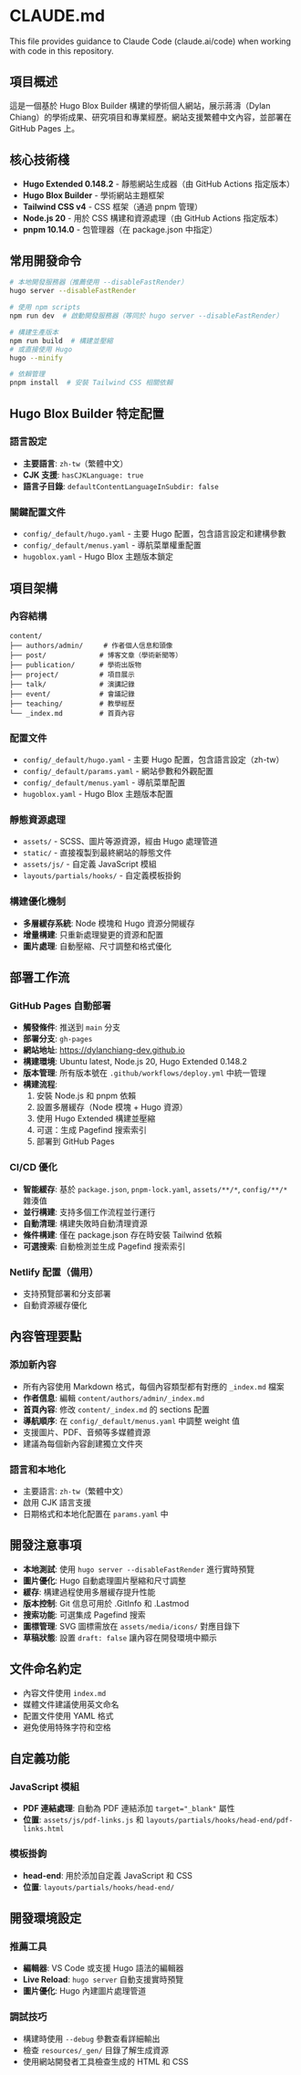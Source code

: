 # CLAUDE.md

This file provides guidance to Claude Code (claude.ai/code) when working with code in this repository.

## 項目概述

這是一個基於 Hugo Blox Builder 構建的學術個人網站，展示蔣濤（Dylan Chiang）的學術成果、研究項目和專業經歷。網站支援繁體中文內容，並部署在 GitHub Pages 上。

## 核心技術棧

- **Hugo Extended 0.148.2** - 靜態網站生成器（由 GitHub Actions 指定版本）
- **Hugo Blox Builder** - 學術網站主題框架
- **Tailwind CSS v4** - CSS 框架（通過 pnpm 管理）
- **Node.js 20** - 用於 CSS 構建和資源處理（由 GitHub Actions 指定版本）
- **pnpm 10.14.0** - 包管理器（在 package.json 中指定）

## 常用開發命令

```bash
# 本地開發服務器（推薦使用 --disableFastRender）
hugo server --disableFastRender

# 使用 npm scripts
npm run dev  # 啟動開發服務器（等同於 hugo server --disableFastRender）

# 構建生產版本
npm run build  # 構建並壓縮
# 或直接使用 Hugo
hugo --minify

# 依賴管理
pnpm install  # 安裝 Tailwind CSS 相關依賴
```

## Hugo Blox Builder 特定配置

### 語言設定
- **主要語言**: `zh-tw`（繁體中文）
- **CJK 支援**: `hasCJKLanguage: true`
- **語言子目錄**: `defaultContentLanguageInSubdir: false`

### 關鍵配置文件
- `config/_default/hugo.yaml` - 主要 Hugo 配置，包含語言設定和建構參數
- `config/_default/menus.yaml` - 導航菜單權重配置
- `hugoblox.yaml` - Hugo Blox 主題版本鎖定

## 項目架構

### 內容結構
```
content/
├── authors/admin/     # 作者個人信息和頭像
├── post/             # 博客文章（學術新聞等）
├── publication/      # 學術出版物
├── project/          # 項目展示
├── talk/             # 演講記錄
├── event/            # 會議記錄
├── teaching/         # 教學經歷
└── _index.md         # 首頁內容
```

### 配置文件
- `config/_default/hugo.yaml` - 主要 Hugo 配置，包含語言設定（zh-tw）
- `config/_default/params.yaml` - 網站參數和外觀配置
- `config/_default/menus.yaml` - 導航菜單配置
- `hugoblox.yaml` - Hugo Blox 主題版本配置

### 靜態資源處理
- `assets/` - SCSS、圖片等源資源，經由 Hugo 處理管道
- `static/` - 直接複製到最終網站的靜態文件
- `assets/js/` - 自定義 JavaScript 模組
- `layouts/partials/hooks/` - 自定義模板掛鉤

### 構建優化機制
- **多層緩存系統**: Node 模塊和 Hugo 資源分開緩存
- **增量構建**: 只重新處理變更的資源和配置
- **圖片處理**: 自動壓縮、尺寸調整和格式優化

## 部署工作流

### GitHub Pages 自動部署
- **觸發條件**: 推送到 `main` 分支
- **部署分支**: `gh-pages`
- **網站地址**: https://dylanchiang-dev.github.io
- **構建環境**: Ubuntu latest, Node.js 20, Hugo Extended 0.148.2
- **版本管理**: 所有版本號在 `.github/workflows/deploy.yml` 中統一管理
- **構建流程**:
  1. 安裝 Node.js 和 pnpm 依賴
  2. 設置多層緩存（Node 模塊 + Hugo 資源）
  3. 使用 Hugo Extended 構建並壓縮
  4. 可選：生成 Pagefind 搜索索引
  5. 部署到 GitHub Pages

### CI/CD 優化
- **智能緩存**: 基於 `package.json`, `pnpm-lock.yaml`, `assets/**/*`, `config/**/*` 雜湊值
- **並行構建**: 支持多個工作流程並行運行
- **自動清理**: 構建失敗時自動清理資源
- **條件構建**: 僅在 package.json 存在時安裝 Tailwind 依賴
- **可選搜索**: 自動檢測並生成 Pagefind 搜索索引

### Netlify 配置（備用）
- 支持預覽部署和分支部署
- 自動資源緩存優化

## 內容管理要點

### 添加新內容
- 所有內容使用 Markdown 格式，每個內容類型都有對應的 `_index.md` 檔案
- **作者信息**: 編輯 `content/authors/admin/_index.md`
- **首頁內容**: 修改 `content/_index.md` 的 sections 配置
- **導航順序**: 在 `config/_default/menus.yaml` 中調整 weight 值
- 支援圖片、PDF、音頻等多媒體資源
- 建議為每個新內容創建獨立文件夾

### 語言和本地化
- 主要語言: `zh-tw`（繁體中文）
- 啟用 CJK 語言支援
- 日期格式和本地化配置在 `params.yaml` 中

## 開發注意事項

- **本地測試**: 使用 `hugo server --disableFastRender` 進行實時預覽
- **圖片優化**: Hugo 自動處理圖片壓縮和尺寸調整
- **緩存**: 構建過程使用多層緩存提升性能
- **版本控制**: Git 信息可用於 .GitInfo 和 .Lastmod
- **搜索功能**: 可選集成 Pagefind 搜索
- **圖標管理**: SVG 圖標需放在 `assets/media/icons/` 對應目錄下
- **草稿狀態**: 設置 `draft: false` 讓內容在開發環境中顯示

## 文件命名約定

- 內容文件使用 `index.md`
- 媒體文件建議使用英文命名
- 配置文件使用 YAML 格式
- 避免使用特殊字符和空格

## 自定義功能

### JavaScript 模組
- **PDF 連結處理**: 自動為 PDF 連結添加 `target="_blank"` 屬性
- **位置**: `assets/js/pdf-links.js` 和 `layouts/partials/hooks/head-end/pdf-links.html`

### 模板掛鉤
- **head-end**: 用於添加自定義 JavaScript 和 CSS
- **位置**: `layouts/partials/hooks/head-end/`

## 開發環境設定

### 推薦工具
- **編輯器**: VS Code 或支援 Hugo 語法的編輯器
- **Live Reload**: `hugo server` 自動支援實時預覽
- **圖片優化**: Hugo 內建圖片處理管道

### 調試技巧
- 構建時使用 `--debug` 參數查看詳細輸出
- 檢查 `resources/_gen/` 目錄了解生成資源
- 使用網站開發者工具檢查生成的 HTML 和 CSS